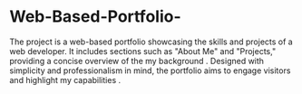 # Web-Based-Portfolio-
The project is a web-based portfolio showcasing the skills and projects of a web developer. It includes sections such as "About Me" and "Projects," providing a concise overview of the my background . Designed with simplicity and professionalism in mind, the portfolio aims to engage visitors and highlight my capabilities .
